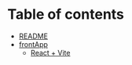 # Table of contents

* [README](README.md)
* [frontApp](frontapp/README.md)
  * [React + Vite](frontApp/routeTracker/README.md)

